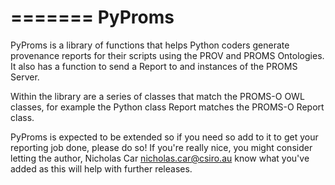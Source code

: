 =======
PyProms
=======

PyProms is a library of functions that helps Python coders generate
provenance reports for their scripts using the PROV and PROMS Ontologies.
It also has a function to send a Report to and instances of the PROMS
Server.

Within the library are a series of classes that match the PROMS-O OWL
classes, for example the Python class Report matches the PROMS-O Report
class.

PyProms is expected to be extended so if you need so add to it to get your
reporting job done, please do so! If you're really nice, you might consider
letting the author, Nicholas Car <nicholas.car@csiro.au> know what you've
added as this will help with further releases.